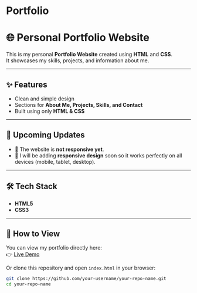 # Portfolio

# 🌐 Personal Portfolio Website

This is my personal **Portfolio Website** created using **HTML** and **CSS**.  
It showcases my skills, projects, and information about me.

---

## ✨ Features
- Clean and simple design  
- Sections for **About Me, Projects, Skills, and Contact**  
- Built using only **HTML & CSS**  

---

## 🚀 Upcoming Updates
- 🔹 The website is **not responsive yet**.  
- 🔹 I will be adding **responsive design** soon so it works perfectly on all devices (mobile, tablet, desktop).  

---

## 🛠️ Tech Stack
- **HTML5**  
- **CSS3**  

---

## 📂 How to View
You can view my portfolio directly here:  
👉 [Live Demo](https://your-username.github.io/your-repo-name/)  

Or clone this repository and open `index.html` in your browser:
```bash
git clone https://github.com/your-username/your-repo-name.git
cd your-repo-name
